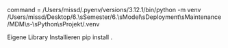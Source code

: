 command = /Users/missd/.pyenv/versions/3.12.1/bin/python -m venv /Users/missd/Desktop/6.\sSemester/6.\sModel\sDeployment\sMaintenance/MDM\s-\sPython\sProjekt/.venv


Eigene Library Installieren
pip install .